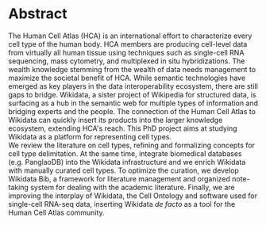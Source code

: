 
# Abstract
The Human Cell Atlas (HCA) is an international effort to characterize every cell type of the human body. 
HCA members are producing cell-level data from virtually all human tissue using techniques such as single-cell RNA sequencing, mass cytometry, and multiplexed in situ hybridizations. 
The wealth knowledge stemming from the wealth of data needs management to maximize the societal benefit of HCA.
While semantic technologies have emerged as key players in the data interoperability ecosystem, there are still gaps to bridge. 
Wikidata, a sister project of Wikipedia for structured data, is surfacing as a hub in the semantic web for multiple types of information and bridging experts and the people. 
The connection of the Human Cell Atlas to Wikidata can quickly insert its products into the larger knowledge ecosystem, extending HCA's reach. 
This PhD project aims at studying Wikidata as a platform for representing cell types.  
We review the literature on cell types, refining and formalizing concepts for cell type delimitation.
At the same time, integrate biomedical databases (e.g. PanglaoDB) into the Wikidata infrastructure and we enrich Wikidata with  manually curated cell types.
To optimize the curation, we develop Wikidata Bib, a framework for literature management and organized note-taking system for dealing with the academic literature. 
Finally, we are improving the interplay of Wikidata, the Cell Ontology and software used for single-cell RNA-seq data, inserting Wikidata _de facto_ as a tool for the Human Cell Atlas community. 
